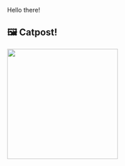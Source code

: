 Hello there!



## 🖼️ Catpost!

<sub>
    <img src="https://cdn2.thecatapi.com/images/duj.jpg" height="256">
</sub>

